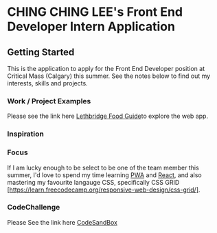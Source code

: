 # CHING CHING LEE's Front End Developer Intern Application

## Getting Started

This is the application to apply for the Front End Developer position at Critical Mass (Calgary) this summer. See the notes below to find out my interests, skills and projects.

### Work / Project Examples

Please see the link here [Lethbridge Food Guide](https://github.com/leechingching/leth-food-master)to explore the web app.

### Inspiration

### Focus

If I am lucky enough to be select to be one of the team member this summer, I'd love to spend my time learning [PWA](https://developers.google.com/web/progressive-web-apps/) and [React](https://reactjs.org/), and also mastering my favourite langauge CSS, specifically CSS GRID [https://learn.freecodecamp.org/responsive-web-design/css-grid/].

### CodeChallenge

Please See the link here [CodeSandBox](https://codesandbox.io/s/3v13wv4v7p)
